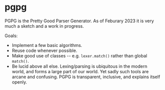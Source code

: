 # pgpg

PGPG is the Pretty Good Parser Generator. As of Feburary 2023 it is very much a sketch and a work in progress.

Goals:

* Implement a few basic algorithms.
* Reuse code whenever possible.
* Make good use of classes -- e.g. `lexer.match()` rather than global `match()`.
* Be lucid above all else. Lexing/parsing is ubiquitous in the modern world, and forms a large part of our world. Yet sadly such tools are arcane and confusing. PGPG is transparent, inclusive, and explains itself openly.

